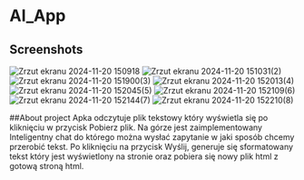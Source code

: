 # AI_App

## Screenshots
![Zrzut ekranu 2024-11-20 150918](https://github.com/user-attachments/assets/3efe220a-c3d9-46ab-bfe0-c2493da87c5f)
![Zrzut ekranu 2024-11-20 151031(2)](https://github.com/user-attachments/assets/87a19b83-271d-4ecc-88b4-f644cc188cb8)
![Zrzut ekranu 2024-11-20 151900(3)](https://github.com/user-attachments/assets/54c9a5ec-b56d-4276-9208-82a752408eae)
![Zrzut ekranu 2024-11-20 152013(4)](https://github.com/user-attachments/assets/9f63fee3-4ff5-4f42-9848-1eed7689c69a)
![Zrzut ekranu 2024-11-20 152045(5)](https://github.com/user-attachments/assets/f4f46cb8-a5e6-4d72-a247-4b3205c92921)
![Zrzut ekranu 2024-11-20 152109(6)](https://github.com/user-attachments/assets/8d5f9ee2-acc2-4cd1-8eaa-b7e658948a3e)
![Zrzut ekranu 2024-11-20 152144(7)](https://github.com/user-attachments/assets/413a18be-9d5f-44bb-8831-3eb559751ee8)
![Zrzut ekranu 2024-11-20 152210(8)](https://github.com/user-attachments/assets/5099d3d5-c20b-4727-a61c-08bc20de61be)


##About project
Apka odczytuje plik tekstowy który wyświetla się po kliknięciu w przycisk Pobierz plik.
Na górze jest zaimplementowany Inteligentny chat do którego można wysłać zapytanie w jaki sposób chcemy przerobić tekst.
Po kliknięciu na przycisk Wyślij, generuje się sformatowany tekst który jest wyświetlony na stronie oraz pobiera się nowy plik html z gotową stroną html.



